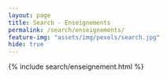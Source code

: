 ```yaml
---
layout: page
title: Search - Enseignements
permalink: /search/enseignements/
feature-img: "assets/img/pexels/search.jpg"
hide: true
---
```




{% include search/enseignement.html %}